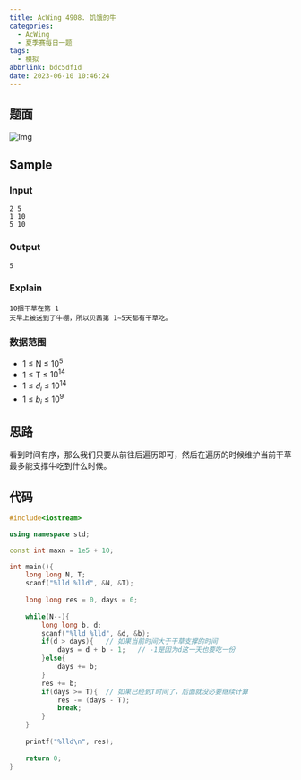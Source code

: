 ```yaml
---
title: AcWing 4908. 饥饿的牛
categories:
  - AcWing
  - 夏季赛每日一题
tags:
  - 模拟
abbrlink: bdc5df1d
date: 2023-06-10 10:46:24
---
```


## 题面

![Img](https://cdn.jsdelivr.net/gh/zhangyufeng0123/ImageHosting/img/yank-note-picgo-img-20230610103819.png)

## Sample

### Input

```
2 5
1 10
5 10
```

### Output

```
5
```

### Explain

```
10捆干草在第 1
天早上被送到了牛棚，所以贝茜第 1∼5天都有干草吃。
```

### 数据范围

- 1 ≤ N ≤ $10^5$
- 1 ≤ T ≤ $10^{14}$
- 1 ≤ $d_i$ ≤ $10^{14}$
- 1 ≤ $b_i$ ≤ $10^9$


## 思路

看到时间有序，那么我们只要从前往后遍历即可，然后在遍历的时候维护当前干草最多能支撑牛吃到什么时候。

## 代码

```C++
#include<iostream>

using namespace std;

const int maxn = 1e5 + 10;

int main(){
    long long N, T;
    scanf("%lld %lld", &N, &T);
    
    long long res = 0, days = 0;
    
    while(N--){
        long long b, d;
        scanf("%lld %lld", &d, &b);
        if(d > days){   // 如果当前时间大于干草支撑的时间
            days = d + b - 1;   // -1是因为d这一天也要吃一份
        }else{
            days += b;
        }
        res += b;
        if(days >= T){  // 如果已经到T时间了，后面就没必要继续计算
            res -= (days - T);
            break;
        }
    }
    
    printf("%lld\n", res);
    
    return 0;
}
```
